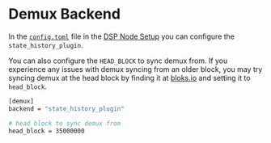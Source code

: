 Demux Backend
=============

In the [`config.toml`](https://github.com/liquidapps-io/zeus-sdk/blob/master/boxes/groups/dapp-network/dapp-services-deploy/sample-config.toml) file in the [DSP Node Setup](./dsp-node.md) you can configure the `state_history_plugin`.

You can also configure the `HEAD_BLOCK` to sync demux from.  If you experience any issues with demux syncing from an older block, you may try syncing demux at the head block by finding it at [bloks.io](bloks.io) and setting it to `head_block`.

```bash
[demux]
backend = "state_history_plugin"

# head block to sync demux from
head_block = 35000000
```